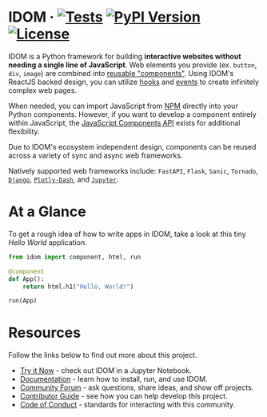 # IDOM &middot; [![Tests](https://github.com/idom-team/idom/workflows/Test/badge.svg?event=push)](https://github.com/idom-team/idom/actions?query=workflow%3ATest) [![PyPI Version](https://img.shields.io/pypi/v/idom.svg)](https://pypi.python.org/pypi/idom) [![License](https://img.shields.io/badge/License-MIT-purple.svg)](https://github.com/idom-team/idom/blob/main/LICENSE)

IDOM is a Python framework for building **interactive websites without needing a single line of JavaScript**. Web elements you provide (ex. `button`, `div`, `image`) are combined into [reusable "components"](https://idom-docs.herokuapp.com/docs/guides/creating-interfaces/your-first-components/index.html#parametrizing-components). Using IDOM's ReactJS backed design, you can utilize [hooks](https://idom-docs.herokuapp.com/docs/reference/hooks-api.html) and [events](https://idom-docs.herokuapp.com/docs/guides/adding-interactivity/responding-to-events/index.html#async-event-handlers) to create infinitely complex web pages.

When needed, you can import JavaScript from [NPM](https://idom-docs.herokuapp.com/docs/guides/escape-hatches/javascript-components.html#dynamically-loaded-components) directly into your Python components. However, if you want to develop a component entirely within JavaScript, the [JavaScript Components API](https://idom-docs.herokuapp.com/docs/guides/escape-hatches/javascript-components.html#custom-javascript-components) exists for additional flexibility.

Due to IDOM's ecosystem independent design, components can be reused across a variety of sync and async web frameworks.

Natively supported web frameworks include: `FastAPI`, `Flask`, `Sanic`, `Tornado`, [`Django`](https://github.com/idom-team/django-idom), [`Plotly-Dash`](https://github.com/idom-team/idom-dash), and [`Jupyter`](https://github.com/idom-team/idom-jupyter).

# At a Glance

To get a rough idea of how to write apps in IDOM, take a look at this tiny _Hello World_ application.

```python
from idom import component, html, run

@component
def App():
    return html.h1("Hello, World!")

run(App)
```

# Resources

Follow the links below to find out more about this project.

-   [Try it Now](https://mybinder.org/v2/gh/idom-team/idom-jupyter/main?urlpath=lab/tree/notebooks/introduction.ipynb) - check out IDOM in a Jupyter Notebook.
-   [Documentation](https://idom-docs.herokuapp.com/) - learn how to install, run, and use IDOM.
-   [Community Forum](https://github.com/idom-team/idom/discussions) - ask questions, share ideas, and show off projects.
-   [Contributor Guide](https://idom-docs.herokuapp.com/docs/developing-idom/contributor-guide.html) - see how you can help develop this project.
-   [Code of Conduct](https://github.com/idom-team/idom/blob/main/CODE_OF_CONDUCT.md) - standards for interacting with this community.
